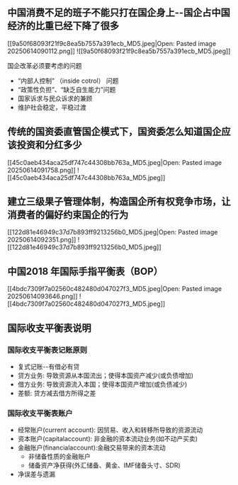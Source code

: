 
## 中国消费不足的班子不能只打在国企身上--国企占中国经济的比重已经下降了很多

[[9a50f68093f21f9c8ea5b7557a391ecb_MD5.jpeg|Open: Pasted image 20250614090112.png]]
![[9a50f68093f21f9c8ea5b7557a391ecb_MD5.jpeg]]

国企改革必须要考虑的问题

- “内部人控制” （inside cotrol） 问题
- “政策性负担”、“缺乏自生能力”问题
- 国家诉求与民众诉求的兼顾
- 维护社会稳定，平稳过渡


## 传统的国资委直管国企模式下，国资委怎么知道国企应该投资和分红多少

[[45c0aeb434aca25df747c44308bb763a_MD5.jpeg|Open: Pasted image 20250614091758.png]]
![[45c0aeb434aca25df747c44308bb763a_MD5.jpeg]]

## 建立三级果子管理体制，构造国企所有权竞争市场，让消费者的偏好约束国企的行为

[[122d81e46949c37d7b893ff9213256b0_MD5.jpeg|Open: Pasted image 20250614092351.png]]
![[122d81e46949c37d7b893ff9213256b0_MD5.jpeg]]

## 中国2018 年国际手指平衡表（BOP）

[[4bdc7309f7a02560c482480d047027f3_MD5.jpeg|Open: Pasted image 20250614093646.png]]
![[4bdc7309f7a02560c482480d047027f3_MD5.jpeg]]

## 国际收支平衡表说明
### 国际收支平衡表记账原则
- 复式记账--有借必有贷
- 贷方业务: 导致资源从本国流出；使得本国资产减少(或负债增加)
- 借方业务: 导致资源流入本国；使得本国资产增加(或负债减少)
- 差额: 贷方减去借方所得之差
### 国际收支平衡表账户
- 经常账户(current account): 因贸易、收入和转移所导致的资源流动
- 资本账户(capitalaccount): 非金融的资本流动业务(如不动产买卖)
- 金融账户(financialaccount):金融交易带来的资本流动
	- 非储备性质的金融账户
	- 储备资产净获得(外汇储备、黄金、IMF储备头寸、SDR)
- 净误差与遗漏